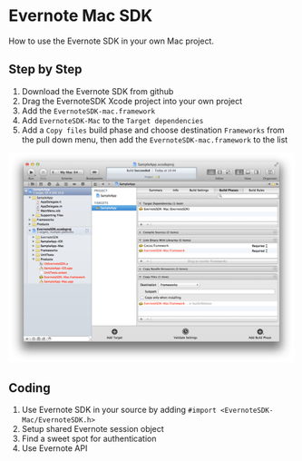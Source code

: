 # Evernote Mac SDK

How to use the Evernote SDK in your own Mac project.

## Step by Step

1. Download the Evernote SDK from github
2. Drag the EvernoteSDK Xcode project into your own project
3. Add the `EvernoteSDK-mac.framework`
4. Add `EvernoteSDK-Mac` to the `Target dependencies`
5. Add a `Copy files` build phase and choose destination `Frameworks` from the pull down menu, then add the `EvernoteSDK-mac.framework` to the list

![Add Mac SDK](Docs/Images/AddMacSDK.png)

## Coding

1. Use Evernote SDK in your source by adding `#import <EvernoteSDK-Mac/EvernoteSDK.h>`
2. Setup shared Evernote session object
3. Find a sweet spot for authentication
4. Use Evernote API


